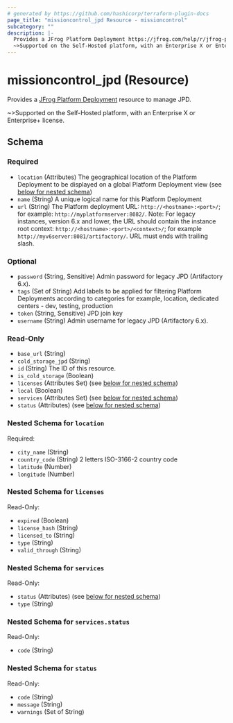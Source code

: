 ```yaml
---
# generated by https://github.com/hashicorp/terraform-plugin-docs
page_title: "missioncontrol_jpd Resource - missioncontrol"
subcategory: ""
description: |-
  Provides a JFrog Platform Deployment https://jfrog.com/help/r/jfrog-platform-administration-documentation/manage-platform-deployments resource to manage JPD.
  ~>Supported on the Self-Hosted platform, with an Enterprise X or Enterprise+ license.
---
```


# missioncontrol_jpd (Resource)

Provides a [JFrog Platform Deployment](https://jfrog.com/help/r/jfrog-platform-administration-documentation/manage-platform-deployments) resource to manage JPD.

~>Supported on the Self-Hosted platform, with an Enterprise X or Enterprise+ license.



<!-- schema generated by tfplugindocs -->
## Schema

### Required

- `location` (Attributes) The geographical location of the Platform Deployment to be displayed on a global Platform Deployment view (see [below for nested schema](#nestedatt--location))
- `name` (String) A unique logical name for this Platform Deployment
- `url` (String) The Platform deployment URL: `http://<hostname>:<port>/`; for example: `http://myplatformserver:8082/`. Note: For legacy instances, version 6.x and lower, the URL should contain the instance root context: `http://<hostname>:<port>/<context>/`; for example `http://myv6server:8081/artifactory/`. URL must ends with trailing slash.

### Optional

- `password` (String, Sensitive) Admin password for legacy JPD (Artifactory 6.x).
- `tags` (Set of String) Add labels to be applied for filtering Platform Deployments according to categories for example, location, dedicated centers - dev, testing, production
- `token` (String, Sensitive) JPD join key
- `username` (String) Admin username for legacy JPD (Artifactory 6.x).

### Read-Only

- `base_url` (String)
- `cold_storage_jpd` (String)
- `id` (String) The ID of this resource.
- `is_cold_storage` (Boolean)
- `licenses` (Attributes Set) (see [below for nested schema](#nestedatt--licenses))
- `local` (Boolean)
- `services` (Attributes Set) (see [below for nested schema](#nestedatt--services))
- `status` (Attributes) (see [below for nested schema](#nestedatt--status))

<a id="nestedatt--location"></a>
### Nested Schema for `location`

Required:

- `city_name` (String)
- `country_code` (String) 2 letters ISO-3166-2 country code
- `latitude` (Number)
- `longitude` (Number)


<a id="nestedatt--licenses"></a>
### Nested Schema for `licenses`

Read-Only:

- `expired` (Boolean)
- `license_hash` (String)
- `licensed_to` (String)
- `type` (String)
- `valid_through` (String)


<a id="nestedatt--services"></a>
### Nested Schema for `services`

Read-Only:

- `status` (Attributes) (see [below for nested schema](#nestedatt--services--status))
- `type` (String)

<a id="nestedatt--services--status"></a>
### Nested Schema for `services.status`

Read-Only:

- `code` (String)



<a id="nestedatt--status"></a>
### Nested Schema for `status`

Read-Only:

- `code` (String)
- `message` (String)
- `warnings` (Set of String)
